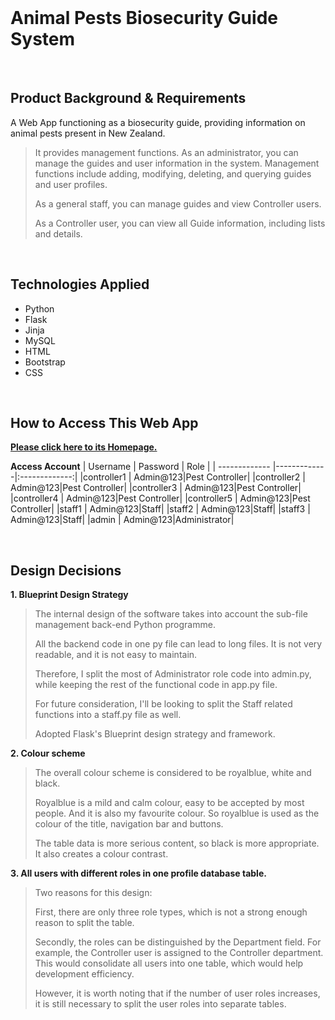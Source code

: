 <br>

# Animal Pests Biosecurity Guide System
<br>

## Product Background & Requirements
A Web App functioning as a biosecurity guide, providing information on animal pests present in New Zealand.
>It provides management functions. As an administrator, you can manage the guides and user information in the system. Management functions include adding, modifying, deleting, and querying guides and user profiles.
>
>As a general staff, you can manage guides and view Controller users. 
>
>As a Controller user, you can view all Guide information, including lists and details.
<br>

## Technologies Applied

* Python
* Flask
* Jinja
* MySQL
* HTML
* Bootstrap
* CSS
<br>

## How to Access This Web App
**[Please click here to its Homepage.](http://cedar66.pythonanywhere.com/)**

__Access Account__
| Username  | Password | Role |
| ------------- |-------------|:-------------:|
|controller1 | Admin@123|Pest Controller|
|controller2 | Admin@123|Pest Controller|
|controller3 | Admin@123|Pest Controller|
|controller4 | Admin@123|Pest Controller|
|controller5 | Admin@123|Pest Controller|
|staff1 | Admin@123|Staff|
|staff2 | Admin@123|Staff|
|staff3 | Admin@123|Staff|
|admin | Admin@123|Administrator|

<br>

## Design Decisions

__1. Blueprint Design Strategy__

>The internal design of the software takes into account the sub-file management back-end Python programme. 
>
>All the backend code in one py file can lead to long files. It is not very readable, and it is not easy to maintain. 
>
>Therefore, I split the most of Administrator role code into admin.py, while keeping the rest of the functional code in app.py file.
>
>For future consideration, I'll be looking to split the Staff related functions into a staff.py file as well.
>
>Adopted Flask's Blueprint design strategy and framework.
>

__2. Colour scheme__

>The overall colour scheme is considered to be royalblue, white and black. 
>
>Royalblue is a mild and calm colour, easy to be accepted by most people. 
And it is also my favourite colour. 
So royalblue is used as the colour of the title, navigation bar and buttons. 
>
>The table data is more serious content, so black is more appropriate. 
It also creates a colour contrast.


__3. All users with different roles in one profile database table.__
>
>Two reasons for this design:
>
>First, there are only three role types, which is not a strong enough reason to split the table. 
>
>Secondly, the roles can be distinguished by the Department field. For example, the Controller user is assigned to the Controller department. This would consolidate all users into one table, which would help development efficiency.
>
>However, it is worth noting that if the number of user roles increases, it is still necessary to split the user roles into separate tables.


<br>
